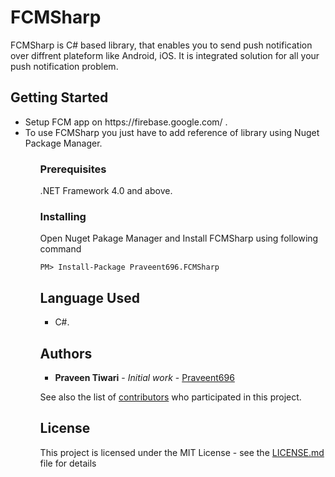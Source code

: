 # FCMSharp

FCMSharp is C# based library, that enables you to send push notification over diffrent plateform like Android, iOS. 
It is integrated solution for all your push notification problem.

## Getting Started

<ul>
<li>Setup FCM app on https://firebase.google.com/ . </li>
<li>To use FCMSharp you just have to add reference of library using Nuget Package Manager. </li>
<ul>

### Prerequisites

.NET Framework 4.0 and above.

### Installing

Open Nuget Pakage Manager and Install FCMSharp using following command

```
PM> Install-Package Praveent696.FCMSharp

```

## Language Used

* C#.

## Authors

* **Praveen Tiwari** - *Initial work* - [Praveent696](https://github.com/Praveent696)

See also the list of [contributors](https://github.com/your/project/contributors) who participated in this project.

## License

This project is licensed under the MIT License - see the [LICENSE.md](LICENSE.md) file for details

